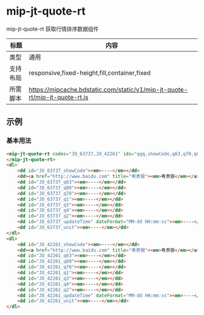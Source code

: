 # mip-jt-quote-rt

mip-jt-quote-rt 获取行情排序数据组件

| 标题   | 内容                                       |
| ---- | ---------------------------------------- |
| 类型   | 通用                                       |
| 支持布局 | responsive,fixed-height,fill,container,fixed |
| 所需脚本 | https://mipcache.bdstatic.com/static/v1/mip-jt-quote-rt/mip-jt-quote-rt.js |

## 示例

### 基本用法
```html
<mip-jt-quote-rt codes="JO_63737,JO_42261" ids="qqq,showCode,q63,q70,q80,q1,q3,q2,q4,updateTime,unit">
</mip-jt-quote-rt>
<dl>
	<dd id="JO_63737_showCode"><em>----</em></dd>
	<dd><a href="http://www.baidu.com" title="粤贵银"><em>粤贵银</em></a></dd>
	<dd id="JO_63737_q63"><em>----</em></dd>
	<dd id="JO_63737_q80"><em>----</em></dd>
	<dd id="JO_63737_q70"><em>----</em></dd>
	<dd id="JO_63737_q1"><em>----</em></dd>
	<dd id="JO_63737_q3"><em>----</em></dd>
	<dd id="JO_63737_q4"><em>----</em></dd>
	<dd id="JO_63737_q2"><em>----</em></dd>
	<dd id="JO_63737_updateTime" dateFormat="MM-dd HH:mm:ss"><em>----</em></dd>
	<dd id="JO_63737_unit"><em>----</em></dd>
</dl>
<dl>
	<dd id="JO_42261_showCode"><em>----</em></dd>
	<dd><a href="http://www.baidu.com" title="粤贵银"><em>粤贵银</em></a></dd>
	<dd id="JO_42261_q63"><em>----</em></dd>
	<dd id="JO_42261_q80"><em>----</em></dd>
	<dd id="JO_42261_q70"><em>----</em></dd>
	<dd id="JO_42261_q1"><em>----</em></dd>
	<dd id="JO_42261_q3"><em>----</em></dd>
	<dd id="JO_42261_q4"><em>----</em></dd>
	<dd id="JO_42261_q2"><em>----</em></dd>
	<dd id="JO_42261_updateTime" dateFormat="MM-dd HH:mm:ss"><em>----</em></dd>
	<dd id="JO_42261_unit"><em>----</em></dd>
</dl>
```

